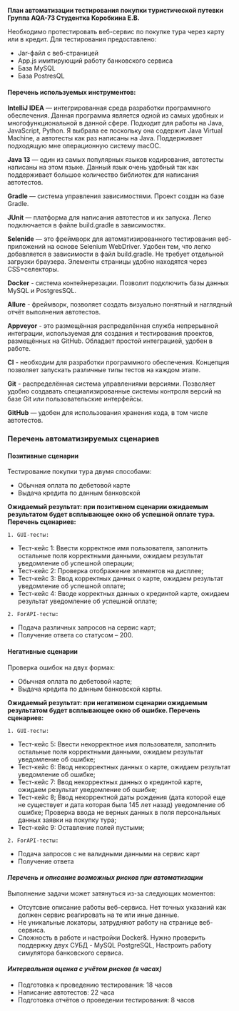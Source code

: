 **План автоматизации тестирования покупки туристической путевки
Группа AQA-73
Студентка Коробкина Е.В.**

Необходимо протестировать веб-сервис по покупке тура через карту или в кредит. Для тестирования предоставлено:

* Jar-файл c веб-страницей
* App.js имитирующий работу банковского сервиса
* База MySQL
* База PostresQL

#### **Перечень используемых инструментов:**

**IntelliJ IDEA** — интегрированная среда разработки программного обеспечения. Данная программа является одной из самых удобных и многофункциональной в данной сфере. Подходит для работы на Java, JavaScript, Python. Я выбрала ее поскольку она содержит Java Virtual Machine, а автотесты как раз написаны на Java. Поддерживает подходящую мне операционную систему macOC.

**Java 13** — один из самых популярных языков кодирования, автотесты написаны на этом языке. Данный язык очень удобный так как поддерживает большое количество библиотек для написания автотестов. 

**Gradle** — система управления зависимостями. Проект создан на базе Gradle.

**JUnit** — платформа для написания автотестов и их запуска. Легко подключается в файле build.gradle в зависимостях.

**Selenide** — это фреймворк для автоматизированного тестирования веб- приложений на основе Selenium WebDriver. Удобен тем, что легко добавляется в зависимости в файл build.gradle. Не требует отдельной загрузки браузера. Элементы страницы удобно находятся через CSS=селекторы.

**Docker** - система контейнерезации. Позволит подключить базы данных MySQL и PostgresSQL.

**Allure** - фреймворк, позволяет создать визуально понятный и наглядный отчёт выполнения автотестов.

**Appveyor** - это размещённая распределённая служба непрерывной интеграции, используемая для создания и тестирования проектов, размещённых на GitHub. Обладает простой интеграцией, удобен в работе.

**CI** - необходим для разработки программного обеспечения. Концепция позволяет запускать различные типы тестов на каждом этапе.

**Git** - распределённая система управлениями версиями. Позволяет удобно создавать специализированные системы контроля версий на базе Git или пользовательские интерфейсы.
 
**GitHub** — удобен для использования хранения кода, в том числе автотестов.

### Перечень автоматизируемых сценариев

#### **Позитивные сценарии**

Тестирование покупки тура двумя способами:
*	Обычная оплата по дебетовой карте
*	Выдача кредита по данным банковской 

**Ожидаемый результат: при позитивном сценарии ожидаемым результатом будет всплывающее окно об успешной оплате тура.
Перечень сценариев:**

`1.	GUI-тесты:`
* Тест-кейс 1:  Ввести корректное имя пользователя, заполнить остальные поля корректными данными, ожидаем результат уведомление об успешной операции;
* Тест-кейс 2: Проверка отображение элементов на дисплее;
* Тест-кейс 3: Ввод корректных данных о карте, ожидаем результат уведомление об успешной оплате;
* Тест-кейс 4: Вводе корректных данных о крединтой карте, ожидаем результат уведомление об успешной оплате;

`2. ForAPI-тесты:`
* Подача различных запросов на сервис карт;
* Получение ответа со статусом – 200.

#### **Негативные сценарии**

Проверка ошибок на двух формах:
*	Обычная оплата по дебетовой карте;
*	Выдача кредита по данным банковской карты.

**Ожидаемый результат: при негативном сценарии ожидаемым результатом будет всплывающее окно об ошибке. 
Перечень сценариев:**

`1.	GUI-тесты:`
* Тест-кейс 5: Ввести некорректное имя пользователя, заполнить остальные поля корректными данными, ожидаем результат уведомление об ошибке;
* Тест-кейс 6: Ввод некорректных данных о карте, ожидаем результат уведомление об ошибке;
* Тест-кейс 7: Ввод некорректных данных о крединтой карте, ожидаем результат уведомление об ошибке;
* Тест-кейс 8; Ввод некорректной даты рождения (дата которой еще не существует и дата которая была 145 лет назад) уведомление об ошибке;
Проверка ввода не верных данных в поля персональных данных заявки на покупку тура;
* Тест-кейс 9:	Оставление полей пустыми;


`2. ForAPI-тесты:`
* Подача запросов с не валидными данными на сервис карт
* Получение ответа

#### **_Перечень и описание возможных рисков при автоматизации_**

Выполнение задачи может затянуться из-за следующих моментов:

* Отсутсвие описание работы веб-сервиса. Нет точных указаний как должен сервис реагировать на те или иные данные.
* Не уникальные локаторы, затрудняют работу на странице веб-сервиса.
* Сложность в работе и настройки Docker&. Нужно проверить поддержку двух СУБД - MySQL PostgreSQL, Настроить работу симулятора банковского сервиса.

#### **_Интервальная оценка с учётом рисков (в часах)_**
* Подготовка к проведению тестирования: 18 часов
* Написание автотестов: 22 часа
* Подготовка отчётов о проведении тестирования: 8 часов